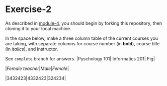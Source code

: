 # Exercise-2

As described in [module-4](https://github.com/INFO-201/m4-git-intro), you should begin by forking this repository, then cloning it to your local machine.

In the space below, make a three column table of the current courses you are taking, with separate columns for course number (in **bold**), course title (in _italics_), and instructor.

See `complete` branch for answers.
|Pyschology 101| Informatics 201| Fig|

|_Female teacher_|_Male_|_Female_|

|3432423|4332423|324234|
